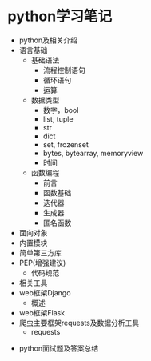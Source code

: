 # python学习笔记

* python及相关介绍
* 语言基础
  - 基础语法
    - 流程控制语句
    - 循环语句
    - 运算
  - 数据类型
    - 数字，bool
    - list, tuple
    - str
    - dict
    - set, frozenset
    - bytes, bytearray, memoryview
    - 时间
  - 函数编程
    - 前言
    - 函数基础
    - 迭代器
    - 生成器
    - 匿名函数
* 面向对象
* 内置模块
* 简单第三方库
* PEP(增强建议)
  - 代码规范
* 相关工具
* web框架Django
  - 概述
* web框架Flask
* 爬虫主要框架requests及数据分析工具
  - requests

- python面试题及答案总结